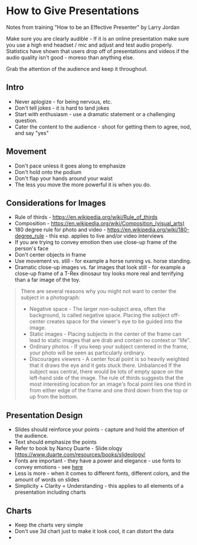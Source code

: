 # How to Give Presentations
Notes from training "How to be an Effective Presenter" by Larry Jordan

Make sure you are clearly audible - If it is an online presentation make sure you use a high end headset / mic and adjust and test audio properly.  Statistics have shown that users drop off of presentations and videos if the audio quality isn't good - moreso than anything else.

Grab the attention of the audience and keep it throughout.

## Intro
* Never aplogize - for being nervous, etc.
* Don't tell jokes - it is hard to land jokes
* Start with enthusiasm - use a dramatic statement or a challenging question.
* Cater the content to the audience - shoot for getting them to agree, nod, and say "yes"

## Movement
* Don't pace unless it goes along to emphasize
* Don't hold onto the podium
* Don't flap your hands around your waist
* The less you move the more powerful it is when you do.


## Considerations for Images
* Rule of thirds - https://en.wikipedia.org/wiki/Rule_of_thirds
* Composition - https://en.wikipedia.org/wiki/Composition_(visual_arts)
* 180 degree rule for photo and video - https://en.wikipedia.org/wiki/180-degree_rule - this esp. applies to live and/or video interviews
* If you are trying to convey emotion then use close-up frame of the person's face
* Don't center objects in frame
* Use movement vs. still - for example a horse running vs. horse standing.
* Dramatic close-up images vs. far images that look still - for example a close-up frame of a T-Rex dinosaur toy looks more real and terrifying than a far image of the toy.

> There are several reasons why you might not want to center the subject in a photograph: 
> * Negative space - The larger non-subject area, often the background, is called negative space. Placing the subject off-center creates space for the viewer's eye to be guided into the image.
> * Static images - Placing subjects in the center of the frame can lead to static images that are drab and contain no context or “life”.
> * Ordinary photos - If you keep your subject centered in the frame, your photo will be seen as particularly ordinary.
> * Discourages viewers - A center focal point is so heavily weighted that it draws the eye and it gets stuck there.
Unbalanced
> If the subject was central, there would be lots of empty space on the left-hand side of the image.
The rule of thirds suggests that the most interesting location for an image's focal point lies one third in from either edge of the frame and one third down from the top or up from the bottom. 

## Presentation Design
* Slides should reinforce your points - capture and hold the attention of the audience.
* Text should emphasize the points
* Refer to book by Nancy Duarte - Slide:ology https://www.duarte.com/resources/books/slideology/
* Fonts are important - they have a power and elegance - use fonts to convey emotions - see [here](https://design.tutsplus.com/articles/the-psychology-of-fonts--cms-34943)
* Less is more - when it comes to different fonts, different colors, and the amount of words on slides
* Simplicity + Clarity = Understanding - this applies to all elements of a presentation including charts

## Charts
* Keep the charts very simple
* Don't use 3d chart just to make it look cool, it can distort the data
* 
